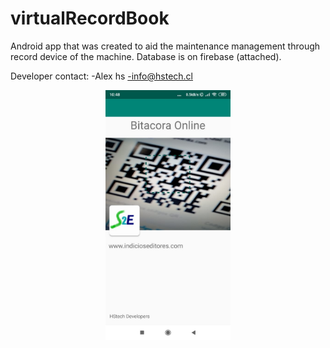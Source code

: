 # virtualRecordBook

Android app that was created to aid the maintenance management through record device of the machine. Database is on firebase (attached).

Developer contact: 
-Alex hs
-info@hstech.cl


<div align="center">
    <a href="https://github.com">
        <img
            alt="Java"
            src="https://github.com/Alexanderh1988/virtualRecordBook/blob/main/ImagePromo.jpg?raw=true"
            width="200">
    </a>
</div>
